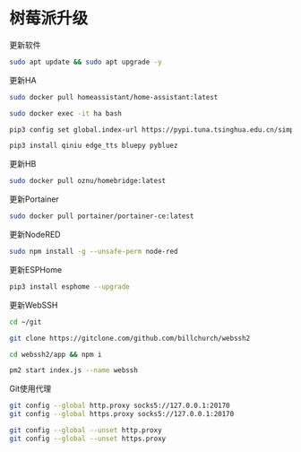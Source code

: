 # 树莓派升级

更新软件
```bash
sudo apt update && sudo apt upgrade -y
```
更新HA
```bash
sudo docker pull homeassistant/home-assistant:latest
```
```bash
sudo docker exec -it ha bash

pip3 config set global.index-url https://pypi.tuna.tsinghua.edu.cn/simple

pip3 install qiniu edge_tts bluepy pybluez
```
更新HB
```bash
sudo docker pull oznu/homebridge:latest
```
更新Portainer
```bash
sudo docker pull portainer/portainer-ce:latest
```
更新NodeRED
```bash
sudo npm install -g --unsafe-perm node-red
```
更新ESPHome
```bash
pip3 install esphome --upgrade
```
更新WebSSH
```bash
cd ~/git

git clone https://gitclone.com/github.com/billchurch/webssh2

cd webssh2/app && npm i

pm2 start index.js --name webssh
```

Git使用代理
```bash
git config --global http.proxy socks5://127.0.0.1:20170
git config --global https.proxy socks5://127.0.0.1:20170

git config --global --unset http.proxy
git config --global --unset https.proxy
```
